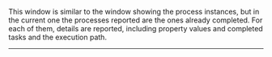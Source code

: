 This window is similar to the window showing the process instances, but in the current one the processes reported are the ones already completed. For each of them, details are reported, including property values and completed tasks and the execution path.


                

---


